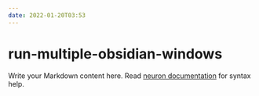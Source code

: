 ```yaml
---
date: 2022-01-20T03:53
---
```


# run-multiple-obsidian-windows

Write your Markdown content here. Read [neuron documentation](https://neuron.zettel.page/2011404.html) for syntax help.

